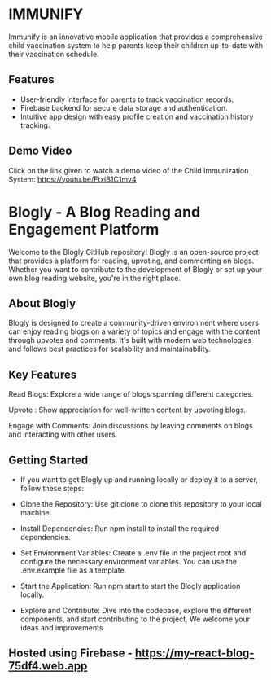 # **IMMUNIFY**
Immunify is an innovative mobile application that provides a comprehensive child vaccination system to help parents keep their children up-to-date with their vaccination schedule.

## Features

- User-friendly interface for parents to track vaccination records.
- Firebase backend for secure data storage and authentication.
- Intuitive app design with easy profile creation and vaccination history tracking.
 
## Demo Video
Click on the link given to watch a demo video of the Child Immunization System: https://youtu.be/FtxiB1C1mv4













# **Blogly - A Blog Reading and Engagement Platform**

Welcome to the Blogly GitHub repository! Blogly is an open-source project that provides a platform for reading, upvoting, and commenting on blogs. Whether you want to contribute to the development of Blogly or set up your own blog reading website, you're in the right place.

## About Blogly

Blogly is designed to create a community-driven environment where users can enjoy reading blogs on a variety of topics and engage with the content through upvotes and comments. It's built with modern web technologies and follows best practices for scalability and maintainability.


## Key Features

Read Blogs: Explore a wide range of blogs spanning different categories.

Upvote : Show appreciation for well-written content by upvoting blogs.

Engage with Comments: Join discussions by leaving comments on blogs and interacting with other users.

## Getting Started

- If you want to get Blogly up and running locally or deploy it to a server, follow these steps:

- Clone the Repository: Use git clone to clone this repository to your local machine.

- Install Dependencies: Run npm install to install the required dependencies.

- Set Environment Variables: Create a .env file in the project root and configure the necessary 
  environment variables. You can use the .env.example file as a template.

- Start the Application: Run npm start to start the Blogly application locally.

- Explore and Contribute: Dive into the codebase, explore the different components, and start contributing to the project. We welcome your ideas and improvements

## Hosted using Firebase - https://my-react-blog-75df4.web.app

 
